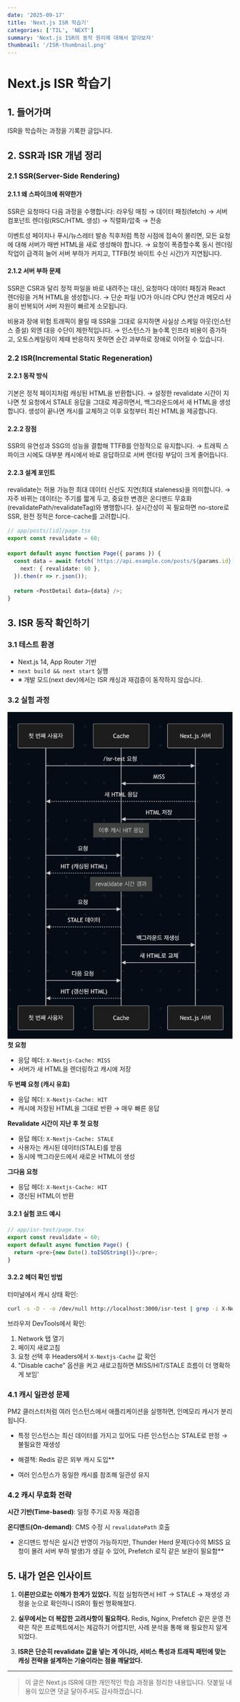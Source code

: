 ```yaml
---
date: '2025-09-17'
title: 'Next.js ISR 학습기'
categories: ['TIL', 'NEXT']
summary: 'Next.js ISR의 동작 원리에 대해서 알아보자'
thumbnail: '/ISR-thumbnail.png'
---
```


# Next.js ISR 학습기

## 1. 들어가며

ISR을 학습하는 과정을 기록한 글입니다.

## 2. SSR과 ISR 개념 정리

### 2.1 SSR(Server-Side Rendering)

#### 2.1.1 왜 스파이크에 취약한가
SSR은 요청마다 다음 과정을 수행합니다: 라우팅 매칭 → 데이터 패칭(fetch) → 서버 컴포넌트 렌더링(RSC/HTML 생성) → 직렬화/압축 → 전송

이벤트성 페이지나 푸시/뉴스레터 발송 직후처럼 특정 시점에 접속이 몰리면, 모든 요청에 대해 서버가 매번 HTML을 새로 생성해야 합니다.
→ 요청이 폭증할수록 동시 렌더링 작업이 급격히 늘어 서버 부하가 커지고, TTFB(첫 바이트 수신 시간)가 지연됩니다.

#### 2.1.2 서버 부하 문제
SSR은 CSR과 달리 정적 파일을 바로 내려주는 대신, 요청마다 데이터 패칭과 React 렌더링을 거쳐 HTML을 생성합니다.
→ 단순 파일 I/O가 아니라 CPU 연산과 메모리 사용이 반복되어 서버 자원이 빠르게 소모됩니다.

비용과 장애 위험
트래픽이 몰릴 때 SSR을 그대로 유지하면 사실상 스케일 아웃(인스턴스 증설) 외엔 대응 수단이 제한적입니다.
→ 인스턴스가 늘수록 인프라 비용이 증가하고, 오토스케일링이 제때 반응하지 못하면 순간 과부하로 장애로 이어질 수 있습니다.

### 2.2 ISR(Incremental Static Regeneration)

#### 2.2.1 동작 방식
기본은 정적 페이지처럼 캐싱된 HTML을 반환합니다.
→ 설정한 revalidate 시간이 지나면 첫 요청에서 STALE 응답을 그대로 제공하면서, 백그라운드에서 새 HTML을 생성합니다. 생성이 끝나면 캐시를 교체하고 이후 요청부터 최신 HTML을 제공합니다.

#### 2.2.2 장점
SSR의 유연성과 SSG의 성능을 결합해 TTFB를 안정적으로 유지합니다.
→ 트래픽 스파이크 시에도 대부분 캐시에서 바로 응답하므로 서버 렌더링 부담이 크게 줄어듭니다.

#### 2.2.3 설계 포인트
revalidate는 허용 가능한 최대 데이터 신선도 지연(최대 staleness)을 의미합니다.
→ 자주 바뀌는 데이터는 주기를 짧게 두고, 중요한 변경은 온디맨드 무효화(revalidatePath/revalidateTag)와 병행합니다. 실시간성이 꼭 필요하면 no-store로 SSR, 완전 정적은 force-cache를 고려합니다.

```typescript
// app/posts/[id]/page.tsx
export const revalidate = 60;

export default async function Page({ params }) {
  const data = await fetch(`https://api.example.com/posts/${params.id}`, {
    next: { revalidate: 60 },
  }).then(r => r.json());

  return <PostDetail data={data} />;
}
```

## 3. ISR 동작 확인하기

### 3.1 테스트 환경

- Next.js 14, App Router 기반
- `next build && next start` 실행
- ※ 개발 모드(next dev)에서는 ISR 캐싱과 재검증이 동작하지 않습니다.

### 3.2 실험 과정

![ISR 테스트 결과](images/ISR-test.png)
**첫 요청**
- 응답 헤더: `X-Nextjs-Cache: MISS`
- 서버가 새 HTML을 렌더링하고 캐시에 저장

**두 번째 요청 (캐시 유효)**
- 응답 헤더: `X-Nextjs-Cache: HIT`
- 캐시에 저장된 HTML을 그대로 반환 → 매우 빠른 응답

**Revalidate 시간이 지난 후 첫 요청**
- 응답 헤더: `X-Nextjs-Cache: STALE`
- 사용자는 캐시된 데이터(STALE)를 받음
- 동시에 백그라운드에서 새로운 HTML이 생성

**그다음 요청**
- 응답 헤더: `X-Nextjs-Cache: HIT`
- 갱신된 HTML이 반환


#### 3.2.1 실험 코드 예시

```typescript
// app/isr-test/page.tsx
export const revalidate = 60;
export default async function Page() {
  return <pre>{new Date().toISOString()}</pre>;
}
```

#### 3.2.2 헤더 확인 방법

터미널에서 캐시 상태 확인:
```bash
curl -s -D - -o /dev/null http://localhost:3000/isr-test | grep -i X-Nextjs-Cache
```

브라우저 DevTools에서 확인:
1. Network 탭 열기
2. 페이지 새로고침
3. 요청 선택 후 Headers에서 `X-Nextjs-Cache` 값 확인
4. "Disable cache" 옵션을 켜고 새로고침하면 MISS/HIT/STALE 흐름이 더 명확하게 보임' 


### 4.1 캐시 일관성 문제

PM2 클러스터처럼 여러 인스턴스에서 애플리케이션을 실행하면, 인메모리 캐시가 분리됩니다.

- 특정 인스턴스는 최신 데이터를 가지고 있어도 다른 인스턴스는 STALE로 판정 → 불필요한 재생성

* 해결책: Redis 같은 외부 캐시 도입**
- 여러 인스턴스가 동일한 캐시를 참조해 일관성 유지

### 4.2 캐시 무효화 전략

**시간 기반(Time-based)**: 일정 주기로 자동 재검증

**온디맨드(On-demand)**: CMS 수정 시 `revalidatePath` 호출

* 온디맨드 방식은 실시간 반영이 가능하지만, Thunder Herd 문제(다수의 MISS 요청이 몰려 서버 부하 발생)가 생길 수 있어, Prefetch 로직 같은 보완이 필요함**

## 5. 내가 얻은 인사이트

1. **이론만으로는 이해가 한계가 있었다.** 직접 실험하면서 HIT → STALE → 재생성 과정을 눈으로 확인하니 ISR이 훨씬 명확해졌다.

2. **실무에서는 더 복잡한 고려사항이 필요하다.** Redis, Nginx, Prefetch 같은 운영 전략은 작은 프로젝트에서는 체감하기 어렵지만, 사례 분석을 통해 왜 필요한지 알게 되었다.

3. **ISR은 단순히 revalidate 값을 넣는 게 아니라, 서비스 특성과 트래픽 패턴에 맞는 캐싱 전략을 설계하는 기술이라는 점을 깨달았다.**


---

> 이 글은 Next.js ISR에 대한 개인적인 학습 과정을 정리한 내용입니다. 덧붙일 내용이 있으면 댓글 달아주셔도 감사하겠습니다.
